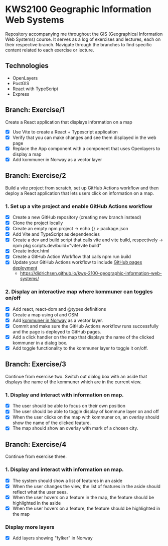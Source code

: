 # KWS2100 Geographic Information Web Systems
Repository accompanying me throughout the GIS (Geographical Information Web Systems) course.
It serves as a log of exercises and lectures, each on their respective branch.
Navigate through the branches to find specific content related to each exercise or lecture.

## Technologies
- OpenLayers
- PostGIS
- React with TypeScript
- Express

## Branch: Exercise/1

Create a React application that displays information on a map

- [x] Use Vite to create a React + Typescript application
- [x] Verify that you can make changes and see them displayed in the web page
- [x] Replace the App component with a component that uses Openlayers to display a map
- [x] Add kommuner in Norway as a vector layer

## Branch: Exercise/2

Build a vite project from scratch, set up GitHub Actions workflow and then deploy a React application
that lets users click on information on a map.

### 1. Set up a vite project and enable GitHub Actions workflow

- [x] Create a new GitHub repository (creating new branch instead)
- [x] Clone the project locally
- [x] Create an empty npm project -> echo {} > package.json
- [x] Add Vite and TypeScript as dependencies
- [x] Create a dev and build script that calls vite and vite build, respectively -> npm pkg scripts.dev/build="vite/vite build"
- [x] Create index.html
- [x] Create a GitHub Action Workflow that calls npm run build
- [x] Update your GitHub Actions workflow to include [GitHub pages deployment](https://github.com/actions/deploy-pages)
  - https://didrichsen.github.io/kws-2100-geographic-information-web-systems/

### 2. Display an interactive map where kommuner can toggles on/off

- [x] Add react, react-dom and @types definitions
- [x] Create a map using ol and OSM
- [x] Add [kommuner in Norway](https://www.eriksmistad.no/norges-fylker-og-kommuner-i-geojson-format/) as a vector layer.
- [x] Commit and make sure the GitHub Actions workflow runs successfully and the page is deployed to GitHub pages.
- [x] Add a click handler on the map that displays the name of the clicked kommuner in a dialog box.
- [x] Add toggle functionality to the kommuner layer to toggle it on/off.

## Branch: Exercise/3

Continue from exercise two. Switch out dialog box with an aside that displays the name of the kommuner
which are in the current view.

### 1. Display and interact with information on map.

- [x] The user should be able to focus on their own position
- [x] The user should be able to toggle display of kommune layer on and off
- [x] When the user clicks on the map with kommuner on, an overlay should show the name of the clicked feature.
- [x] The map should show an overlay with mark of a chosen city.

## Branch: Exercise/4

Continue from exercise three.

### 1. Display and interact with information on map.

- [x] The system should show a list of features in an aside
- [x] When the user changes the view, the list of features in the aside should reflect what the user sees.
- [x] When the user hovers on a feature in the map, the feature should be highlighted in the aside
- [x] When the user hovers on a feature, the feature should be highlighted in the map

### Display more layers

- [x] Add layers showing "fylker" in Norway